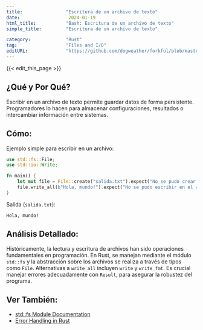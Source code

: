 ```yaml
---
title:                "Escritura de un archivo de texto"
date:                  2024-01-19
html_title:           "Bash: Escritura de un archivo de texto"
simple_title:         "Escritura de un archivo de texto"

category:             "Rust"
tag:                  "Files and I/O"
editURL:              "https://github.com/dogweather/forkful/blob/master/content/es/rust/writing-a-text-file.md"
---
```


{{< edit_this_page >}}

## ¿Qué y Por Qué?
Escribir en un archivo de texto permite guardar datos de forma persistente. Programadores lo hacen para almacenar configuraciones, resultados o intercambiar información entre sistemas.

## Cómo:

Ejemplo simple para escribir en un archivo:

```Rust
use std::fs::File;
use std::io::Write;

fn main() {
    let mut file = File::create("salida.txt").expect("No se pudo crear el archivo");
    file.write_all(b"Hola, mundo!").expect("No se pudo escribir en el archivo");
}
```

Salida (`salida.txt`):

```
Hola, mundo!
```

## Análisis Detallado:

Históricamente, la lectura y escritura de archivos han sido operaciones fundamentales en programación. En Rust, se manejan mediante el módulo `std::fs` y la abstracción sobre los archivos se realiza a través de tipos como `File`. Alternativas a `write_all` incluyen `write` y `write_fmt`. Es crucial manejar errores adecuadamente con `Result`, para asegurar la robustez del programa.

## Ver También:

- [std::fs Module Documentation](https://doc.rust-lang.org/std/fs/)
- [Error Handling in Rust](https://doc.rust-lang.org/book/ch09-00-error-handling.html)
